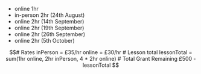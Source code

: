 - online 1hr 
- in-person 2hr (24th August) 
- online 2hr (14th September) 
- online 2hr (19th September) 
- online 2hr (26th September)
- online 2hr (5th October)


```math
# Rates
inPerson = £35/hr
online = £30/hr

# Lesson total
lessonTotal = sum(1hr online, 2hr inPerson, 4 * 2hr online)

# Total Grant Remaining
£500 - lessonTotal 
```

